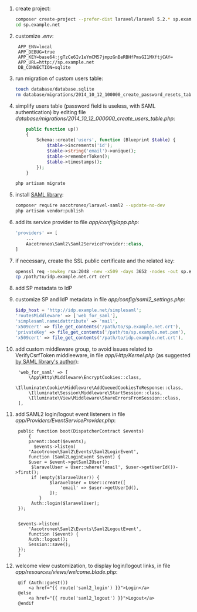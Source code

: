 
1. create project:

    ```bash
    composer create-project --prefer-dist laravel/laravel 5.2.* sp.example.net --no-dev
    cd sp.example.net
    ```

1. customize *.env*:

        APP_ENV=local
        APP_DEBUG=true
        APP_KEY=base64:jgTzCe6Iv1eYmCM57jmpzGnBeRBHfPmsGI1MXftjCAY=
        APP_URL=http://sp.example.net
        DB_CONNECTION=sqlite

1. run migration of custom users table:

    ```bash
    touch database/database.sqlite
    rm database/migrations/2014_10_12_100000_create_password_resets_table.php
    ```

1. simplify users table (password field is useless, with SAML authentication) by editing file *database/migrations/2014_10_12_000000_create_users_table.php*:

    ```php
        public function up()
        {
            Schema::create('users', function (Blueprint $table) {
                $table->increments('id');
                $table->string('email')->unique();
                $table->rememberToken();
                $table->timestamps();
            });
        }
    ```
    ```bash
    php artisan migrate
    ```

1. install [SAML library](https://github.com/aacotroneo/laravel-saml2):

    ```bash
    composer require aacotroneo/laravel-saml2 --update-no-dev
    php artisan vendor:publish
    ```

1. add its service provider to file *app/config/app.php*:

    ```php
    'providers' => [
        ...
        Aacotroneo\Saml2\Saml2ServiceProvider::class,
    ]
    ```

1. if necessary, create the SSL public certificate and the related key:

    ```bash
    openssl req -newkey rsa:2048 -new -x509 -days 3652 -nodes -out sp.example.net.crt -keyout sp.example.net.pem
    cp /path/to/idp.example.net.crt cert
    ```

1. add SP metadata to IdP

1. customize SP and IdP metadata in file *app/config/saml2_settings.php*:

    ```php
    $idp_host = 'http://idp.example.net/simplesaml';
    'routesMiddleware' => ['web_for_saml'],
    'simplesaml.nameidattribute' => 'mail',
    'x509cert' => file_get_contents('/path/to/sp.example.net.crt'),
    'privateKey' => file_get_contents('/path/to/sp.example.net.pem'),
    'x509cert' => file_get_contents('/path/to/idp.example.net.crt'),
    ```

1. add custom middleware group, to avoid issues related to VerifyCsrfToken middleeware, in file *app/Http/Kernel.php* (as suggested [by SAML library's author](https://github.com/aacotroneo/laravel-saml2/issues/7)):

        'web_for_saml' => [
            \App\Http\Middleware\EncryptCookies::class,
            \Illuminate\Cookie\Middleware\AddQueuedCookiesToResponse::class,
            \Illuminate\Session\Middleware\StartSession::class,
            \Illuminate\View\Middleware\ShareErrorsFromSession::class,
        ],

1. add SAML2 login/logout event listeners in file *app/Providers/EventServiceProvider.php*:

        public function boot(DispatcherContract $events)
            {
            parent::boot($events);
		      $events->listen(
			'Aacotroneo\Saml2\Events\Saml2LoginEvent',
			function (Saml2LoginEvent $event) {
            $user = $event->getSaml2User();
             $laravelUser = User::where('email', $user->getUserId())->first();
             if (empty($laravelUser)) {
             		$laravelUser = User::create([
             			'email' => $user->getUserId(),
             		]);
             	}
             Auth::login($laravelUser);
        });


        $events->listen(
        	'Aacotroneo\Saml2\Events\Saml2LogoutEvent',
        	function ($event) {
            Auth::logout();
            Session::save();
        });
        }
    
1. welcome view customization, to display login/logout links, in file *app/resources/views/welcome.blade.php*:

        @if (Auth::guest())
            <a href="{{ route('saml2_login') }}">Login</a>
        @else
            <a href="{{ route('saml2_logout') }}">Logout</a>
        @endif
